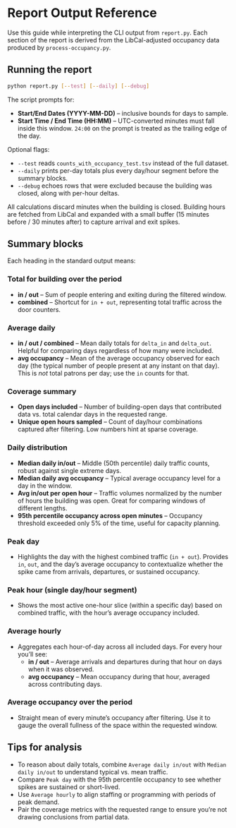# Report Output Reference

Use this guide while interpreting the CLI output from `report.py`. Each section of the report is derived from the LibCal-adjusted occupancy data produced by `process-occupancy.py`.

## Running the report

```bash
python report.py [--test] [--daily] [--debug]
```

The script prompts for:

- **Start/End Dates (YYYY-MM-DD)** – inclusive bounds for days to sample.
- **Start Time / End Time (HH:MM)** – UTC-converted minutes must fall inside this window. `24:00` on the prompt is treated as the trailing edge of the day.

Optional flags:

- `--test` reads `counts_with_occupancy_test.tsv` instead of the full dataset.
- `--daily` prints per-day totals plus every day/hour segment before the summary blocks.
- `--debug` echoes rows that were excluded because the building was closed, along with per-hour deltas.

All calculations discard minutes when the building is closed. Building hours are fetched from LibCal and expanded with a small buffer (15 minutes before / 30 minutes after) to capture arrival and exit spikes.

## Summary blocks

Each heading in the standard output means:

### Total for building over the period

- **in / out** – Sum of people entering and exiting during the filtered window.
- **combined** – Shortcut for `in + out`, representing total traffic across the door counters.

### Average daily

- **in / out / combined** – Mean daily totals for `delta_in` and `delta_out`. Helpful for comparing days regardless of how many were included.
- **avg occupancy** – Mean of the average occupancy observed for each day (the typical number of people present at any instant on that day). This is *not* total patrons per day; use the `in` counts for that.

### Coverage summary

- **Open days included** – Number of building-open days that contributed data vs. total calendar days in the requested range.
- **Unique open hours sampled** – Count of day/hour combinations captured after filtering. Low numbers hint at sparse coverage.

### Daily distribution

- **Median daily in/out** – Middle (50th percentile) daily traffic counts, robust against single extreme days.
- **Median daily avg occupancy** – Typical average occupancy level for a day in the window.
- **Avg in/out per open hour** – Traffic volumes normalized by the number of hours the building was open. Great for comparing windows of different lengths.
- **95th percentile occupancy across open minutes** – Occupancy threshold exceeded only 5% of the time, useful for capacity planning.

### Peak day

- Highlights the day with the highest combined traffic (`in + out`). Provides `in`, `out`, and the day’s average occupancy to contextualize whether the spike came from arrivals, departures, or sustained occupancy.

### Peak hour (single day/hour segment)

- Shows the most active one-hour slice (within a specific day) based on combined traffic, with the hour’s average occupancy included.

### Average hourly

- Aggregates each hour-of-day across all included days. For every hour you’ll see:
  - **in / out** – Average arrivals and departures during that hour on days when it was observed.
  - **avg occupancy** – Mean occupancy during that hour, averaged across contributing days.

### Average occupancy over the period

- Straight mean of every minute’s occupancy after filtering. Use it to gauge the overall fullness of the space within the requested window.

## Tips for analysis

- To reason about daily totals, combine `Average daily in/out` with `Median daily in/out` to understand typical vs. mean traffic.
- Compare `Peak day` with the 95th percentile occupancy to see whether spikes are sustained or short-lived.
- Use `Average hourly` to align staffing or programming with periods of peak demand.
- Pair the coverage metrics with the requested range to ensure you’re not drawing conclusions from partial data.

